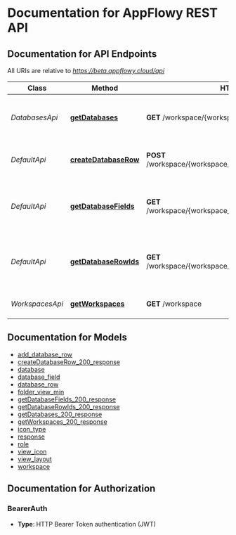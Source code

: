 # Documentation for AppFlowy REST API

<a name="documentation-for-api-endpoints"></a>
## Documentation for API Endpoints

All URIs are relative to *https://beta.appflowy.cloud/api*

| Class | Method | HTTP request | Description |
|------------ | ------------- | ------------- | -------------|
| *DatabasesApi* | [**getDatabases**](Apis/DatabasesApi.md#getdatabases) | **GET** /workspace/{workspace_id}/database | Retrieves a list of database in a workspace |
| *DefaultApi* | [**createDatabaseRow**](Apis/DefaultApi.md#createdatabaserow) | **POST** /workspace/{workspace_id}/database/{database_id}/row | Creates a new row in a selected database. |
*DefaultApi* | [**getDatabaseFields**](Apis/DefaultApi.md#getdatabasefields) | **GET** /workspace/{workspace_id}/database/{database_id}/fields | Retrieves a list of database fields in a selected database. |
*DefaultApi* | [**getDatabaseRowIds**](Apis/DefaultApi.md#getdatabaserowids) | **GET** /workspace/{workspace_id}/database/{database_id}/row | Retrieves a list of database row ids in a selected database. |
| *WorkspacesApi* | [**getWorkspaces**](Apis/WorkspacesApi.md#getworkspaces) | **GET** /workspace | Retrieves a list of all workspaces |


<a name="documentation-for-models"></a>
## Documentation for Models

 - [add_database_row](./Models/add_database_row.md)
 - [createDatabaseRow_200_response](./Models/createDatabaseRow_200_response.md)
 - [database](./Models/database.md)
 - [database_field](./Models/database_field.md)
 - [database_row](./Models/database_row.md)
 - [folder_view_min](./Models/folder_view_min.md)
 - [getDatabaseFields_200_response](./Models/getDatabaseFields_200_response.md)
 - [getDatabaseRowIds_200_response](./Models/getDatabaseRowIds_200_response.md)
 - [getDatabases_200_response](./Models/getDatabases_200_response.md)
 - [getWorkspaces_200_response](./Models/getWorkspaces_200_response.md)
 - [icon_type](./Models/icon_type.md)
 - [response](./Models/response.md)
 - [role](./Models/role.md)
 - [view_icon](./Models/view_icon.md)
 - [view_layout](./Models/view_layout.md)
 - [workspace](./Models/workspace.md)


<a name="documentation-for-authorization"></a>
## Documentation for Authorization

<a name="BearerAuth"></a>
### BearerAuth

- **Type**: HTTP Bearer Token authentication (JWT)

